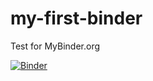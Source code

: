 # my-first-binder
Test for MyBinder.org

[![Binder](https://mybinder.org/badge_logo.svg)](https://mybinder.org/v2/gh/zorwald/my-first-binder/HEAD)
